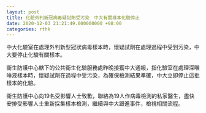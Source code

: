 ```yaml
---
layout: post
title: 化驗外判新冠病毒疑試劑受污染　中大有關樣本化驗停止
date: 2020-12-03 21:21:49.000000000 +08:00
categories: rthk
---
```


中大化驗室在處理外判新型冠狀病毒樣本時，懷疑試劑在處理過程中受到污染，中大要停止化驗有關樣本。

衞生防護中心轄下的公共衞生化驗服務處昨晚接獲中大通報，指化驗室在處理深喉唾液樣本時，懷疑試劑在過程中受污染，為確保檢測結果準確，中大立即停止這批樣本的化驗。

衞生防護中心向19名受影響人士致歉，聯絡為19人作病毒檢測的私家醫生，盡快安排受影響人士重新採集樣本檢測，繼續與中大跟進事件，檢視相關流程。
